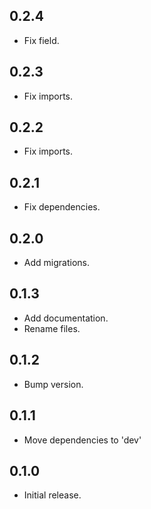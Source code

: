 ## 0.2.4

* Fix field.

## 0.2.3

* Fix imports.

## 0.2.2

* Fix imports.

## 0.2.1

* Fix dependencies.

## 0.2.0

* Add migrations.

## 0.1.3

* Add documentation.
* Rename files.

## 0.1.2

* Bump version.

## 0.1.1

* Move dependencies to 'dev'

## 0.1.0

* Initial release.